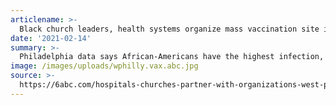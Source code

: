 ```yaml
---
articlename: >-
  Black church leaders, health systems organize mass vaccination site in West Philadelphia
date: '2021-02-14'
summary: >-
  Philadelphia data says African-Americans have the highest infection, hospitalization, and death rates in the city but only account for about 18% of vaccinations. Penn Medicine and the entire team partnered around this. Way to Health enabled the low tech / no-tech approach to try and insure maximum uptake. 
image: /images/uploads/wphilly.vax.abc.jpg
source: >-
  https://6abc.com/hospitals-churches-partner-with-organizations-west-philadelphia-vaccine-clinic/10336939/
---
```


